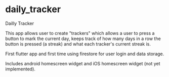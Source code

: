 # daily_tracker

Dailly Tracker

This app allows user to create "trackers" which allows a user to press a button to mark the current day, keeps track of how many days in a row the button is pressed (a streak) and what each tracker's current streak is.

First flutter app and first time using firestore for user login and data storage.

Includes android homescreen widget and iOS homescreen widget (not yet implemented).
